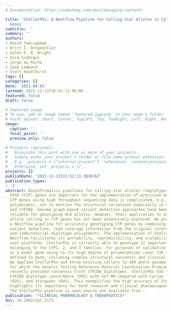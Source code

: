 ```yaml
---
# Documentation: https://wowchemy.com/docs/managing-content/

title: 'StellarPGx: A Nextflow Pipeline for Calling Star Alleles in Cytochrome P450
  Genes'
subtitle: ''
summary: ''
authors:
- David Twesigomwe
- Britt I. Drogemoller
- Galen E. B. Wright
- Azra Siddiqui
- Jorge da Rocha
- Zane Lombard
- Scott Hazelhurst
tags: []
categories: []
date: '2021-09-01'
lastmod: 2022-12-11T16:52:13-06:00
featured: false
draft: false

# Featured image
# To use, add an image named `featured.jpg/png` to your page's folder.
# Focal points: Smart, Center, TopLeft, Top, TopRight, Left, Right, BottomLeft, Bottom, BottomRight.
image:
  caption: ''
  focal_point: ''
  preview_only: false

# Projects (optional).
#   Associate this post with one or more of your projects.
#   Simply enter your project's folder or file name without extension.
#   E.g. `projects = ["internal-project"]` references `content/project/deep-learning/index.md`.
#   Otherwise, set `projects = []`.
projects: []
publishDate: '2022-12-11T22:52:13.382676Z'
publication_types:
- '2'
abstract: Bioinformatics pipelines for calling star alleles (haplotypes) in cytochrome
  P450 (CYP) genes are important for the implementation of precision medicine. Genotyping
  CYP genes using high throughput sequencing data is complicated, e.g., by being highly
  polymorphic, not to mention the structural variations especially in CYP2D6, CYP2A6,
  and CYP2B6. Genome graph-based variant detection approaches have been shown to be
  reliable for genotyping HLA alleles. However, their application to enhancing star
  allele calling in CYP genes has not been extensively explored. We present StellarPGx,
  a Nextflow pipeline for accurately genotyping CYP genes by combining genome graph-based
  variant detection, read coverage information from the original reference-based alignments,
  and combinatorial diplotype assignments. The implementation of StellarPGx using
  Nextflow facilitates its portability, reproducibility, and scalability on various
  user platforms. StellarPGx is currently able to genotype 12 important pharmacogenes
  belonging to the CYP1, 2, and 3 families. For purposes of validation, we use CYP2D6
  as a model gene owing to its high degree of polymorphisms (over 130 star alleles
  defined to date, including complex structural variants) and clinical importance.
  We applied StellarPGx and three existing callers to 109 whole genome sequenced samples
  for which the Genetic Testing Reference Material Coordination Program (GeT-RM) has
  recently provided consensus truth CYP2D6 diplotypes. StellarPGx had the highest
  CYP2D6 diplotype concordance (99%) with GeT-RM compared with Cyrius (98%), Aldy
  (82%), and Stargazer (84%). This exemplifies the high accuracy of StellarPGx and
  highlights its importance for both research and clinical pharmacogenomics applications.
  The StellarPGx pipeline is open-source and available from .
publication: '*CLINICAL PHARMACOLOGY & THERAPEUTICS*'
doi: 10.1002/cpt.2173
---
```

